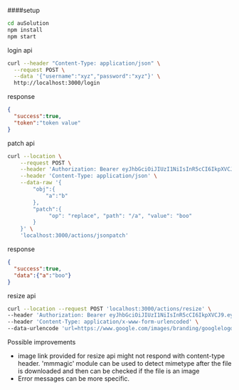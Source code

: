 ####setup
```bash
cd auSolution
npm install
npm start
```

login api
```bash
curl --header "Content-Type: application/json" \
  --request POST \
  --data '{"username":"xyz","password":"xyz"}' \
  http://localhost:3000/login
```

response
```json
{
  "success":true,
  "token":"token value"
}
```

patch api
```bash
curl --location \
    --request POST \
    --header 'Authorization: Bearer eyJhbGciOiJIUzI1NiIsInR5cCI6IkpXVCJ9.eyJ1c2VybmFtZSI6InRlc3QiLCJpYXQiOjE1OTU3MDM3MzF9.i3OTQ7XosThBB0-c7EPlH5w6EiqEPwRfUxCn2CVoRFE' \
    --header 'Content-Type: application/json' \
    --data-raw '{
        "obj":{
            "a":"b"
        },
        "patch":{
             "op": "replace", "path": "/a", "value": "boo" 
        }
    }' \
    'localhost:3000/actions/jsonpatch'
```

response 
```json
{
  "success":true,
  "data":{"a":"boo"}
}
```

resize api
```bash
curl --location --request POST 'localhost:3000/actions/resize' \
--header 'Authorization: Bearer eyJhbGciOiJIUzI1NiIsInR5cCI6IkpXVCJ9.eyJ1c2VybmFtZSI6InRlc3QiLCJpYXQiOjE1OTU3MDM3MzF9.i3OTQ7XosThBB0-c7EPlH5w6EiqEPwRfUxCn2CVoRFE' \
--header 'Content-Type: application/x-www-form-urlencoded' \
--data-urlencode 'url=https://www.google.com/images/branding/googlelogo/2x/googlelogo_color_272x92dp.png'
```

Possible improvements
- image link provided for resize api might not respond with content-type header. 'mmmagic' module can be used to detect mimetype after the file is downloaded and then can be checked if the file is an image
- Error messages can be more specific. 